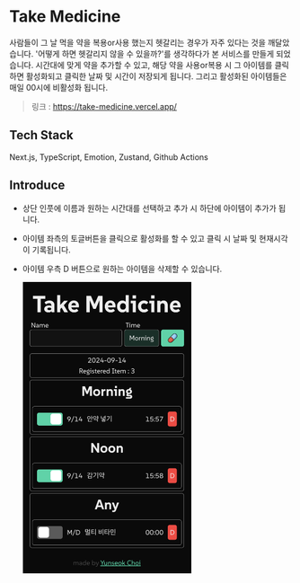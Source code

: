 # Take Medicine

사람들이 그 날 먹을 약을 복용or사용 했는지 헷갈리는 경우가 자주 있다는 것을 깨달았습니다. '어떻게 하면 헷갈리지 않을 수 있을까?'를 생각하다가 본 서비스를 만들게 되었습니다. 시간대에 맞게 약을 추가할 수 있고, 해당 약을 사용or복용 시 그 아이템를 클릭 하면 활성화되고 클릭한 날짜 및 시간이 저장되게 됩니다. 그리고 활성화된 아이템들은 매일 00시에 비활성화 됩니다.

> 링크 : https://take-medicine.vercel.app/

## Tech Stack

Next.js, TypeScript, Emotion, Zustand, Github Actions

## Introduce

- 상단 인풋에 이름과 원하는 시간대를 선택하고 추가 시 하단에 아이템이 추가가 됩니다.
- 아이템 좌측의 토글버튼을 클릭으로 활성화를 할 수 있고 클릭 시 날짜 및 현재시각이 기록됩니다.
- 아이템 우측 D 버튼으로 원하는 아이템을 삭제할 수 있습니다.

  <img src="app/assets/readme/img1.png" width=300 />
